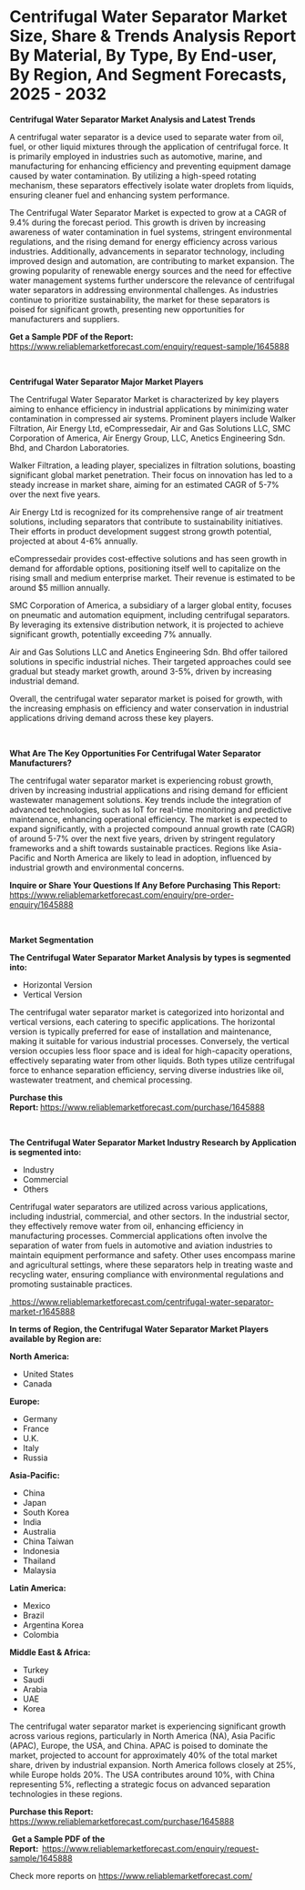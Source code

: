 <p><h1>Centrifugal Water Separator Market Size, Share & Trends Analysis Report By Material, By Type, By End-user, By Region, And Segment Forecasts, 2025 - 2032</h1></p><p><strong>Centrifugal Water Separator Market Analysis and Latest Trends</strong></p>
<p><p>A centrifugal water separator is a device used to separate water from oil, fuel, or other liquid mixtures through the application of centrifugal force. It is primarily employed in industries such as automotive, marine, and manufacturing for enhancing efficiency and preventing equipment damage caused by water contamination. By utilizing a high-speed rotating mechanism, these separators effectively isolate water droplets from liquids, ensuring cleaner fuel and enhancing system performance.</p><p>The Centrifugal Water Separator Market is expected to grow at a CAGR of 9.4% during the forecast period. This growth is driven by increasing awareness of water contamination in fuel systems, stringent environmental regulations, and the rising demand for energy efficiency across various industries. Additionally, advancements in separator technology, including improved design and automation, are contributing to market expansion. The growing popularity of renewable energy sources and the need for effective water management systems further underscore the relevance of centrifugal water separators in addressing environmental challenges. As industries continue to prioritize sustainability, the market for these separators is poised for significant growth, presenting new opportunities for manufacturers and suppliers.</p></p>
<p><strong>Get a Sample PDF of the Report:&nbsp;</strong> <a href="https://www.reliablemarketforecast.com/enquiry/request-sample/1645888?utm_campaign=2529&utm_medium=2&utm_source=Github&utm_content=ia&utm_term=21022025&utm_id=centrifugal-water-separator">https://www.reliablemarketforecast.com/enquiry/request-sample/1645888</a></p>
<p>&nbsp;</p>
<p><strong>Centrifugal Water Separator Major Market Players</strong></p>
<p><p>The Centrifugal Water Separator Market is characterized by key players aiming to enhance efficiency in industrial applications by minimizing water contamination in compressed air systems. Prominent players include Walker Filtration, Air Energy Ltd, eCompressedair, Air and Gas Solutions LLC, SMC Corporation of America, Air Energy Group, LLC, Anetics Engineering Sdn. Bhd, and Chardon Laboratories.</p><p>Walker Filtration, a leading player, specializes in filtration solutions, boasting significant global market penetration. Their focus on innovation has led to a steady increase in market share, aiming for an estimated CAGR of 5-7% over the next five years.</p><p>Air Energy Ltd is recognized for its comprehensive range of air treatment solutions, including separators that contribute to sustainability initiatives. Their efforts in product development suggest strong growth potential, projected at about 4-6% annually.</p><p>eCompressedair provides cost-effective solutions and has seen growth in demand for affordable options, positioning itself well to capitalize on the rising small and medium enterprise market. Their revenue is estimated to be around $5 million annually.</p><p>SMC Corporation of America, a subsidiary of a larger global entity, focuses on pneumatic and automation equipment, including centrifugal separators. By leveraging its extensive distribution network, it is projected to achieve significant growth, potentially exceeding 7% annually.</p><p>Air and Gas Solutions LLC and Anetics Engineering Sdn. Bhd offer tailored solutions in specific industrial niches. Their targeted approaches could see gradual but steady market growth, around 3-5%, driven by increasing industrial demand.</p><p>Overall, the centrifugal water separator market is poised for growth, with the increasing emphasis on efficiency and water conservation in industrial applications driving demand across these key players.</p></p>
<p>&nbsp;</p>
<p><strong>What Are The Key Opportunities For Centrifugal Water Separator Manufacturers?</strong></p>
<p><p>The centrifugal water separator market is experiencing robust growth, driven by increasing industrial applications and rising demand for efficient wastewater management solutions. Key trends include the integration of advanced technologies, such as IoT for real-time monitoring and predictive maintenance, enhancing operational efficiency. The market is expected to expand significantly, with a projected compound annual growth rate (CAGR) of around 5-7% over the next five years, driven by stringent regulatory frameworks and a shift towards sustainable practices. Regions like Asia-Pacific and North America are likely to lead in adoption, influenced by industrial growth and environmental concerns.</p></p>
<p><strong>Inquire or Share Your Questions If Any Before Purchasing This Report:</strong> <a href="https://www.reliablemarketforecast.com/enquiry/pre-order-enquiry/1645888?utm_campaign=2529&utm_medium=2&utm_source=Github&utm_content=ia&utm_term=21022025&utm_id=centrifugal-water-separator">https://www.reliablemarketforecast.com/enquiry/pre-order-enquiry/1645888</a></p>
<p>&nbsp;</p>
<p><strong>Market Segmentation</strong></p>
<p><strong>The Centrifugal Water Separator Market Analysis by types is segmented into:</strong></p>
<p><ul><li>Horizontal Version</li><li>Vertical Version</li></ul></p>
<p><p>The centrifugal water separator market is categorized into horizontal and vertical versions, each catering to specific applications. The horizontal version is typically preferred for ease of installation and maintenance, making it suitable for various industrial processes. Conversely, the vertical version occupies less floor space and is ideal for high-capacity operations, effectively separating water from other liquids. Both types utilize centrifugal force to enhance separation efficiency, serving diverse industries like oil, wastewater treatment, and chemical processing.</p></p>
<p><strong>Purchase this Report:&nbsp;</strong><a href="https://www.reliablemarketforecast.com/purchase/1645888?utm_campaign=2529&utm_medium=2&utm_source=Github&utm_content=ia&utm_term=21022025&utm_id=centrifugal-water-separator">https://www.reliablemarketforecast.com/purchase/1645888</a></p>
<p>&nbsp;</p>
<p><strong>The Centrifugal Water Separator Market Industry Research by Application is segmented into:</strong></p>
<p><ul><li>Industry</li><li>Commercial</li><li>Others</li></ul></p>
<p><p>Centrifugal water separators are utilized across various applications, including industrial, commercial, and other sectors. In the industrial sector, they effectively remove water from oil, enhancing efficiency in manufacturing processes. Commercial applications often involve the separation of water from fuels in automotive and aviation industries to maintain equipment performance and safety. Other uses encompass marine and agricultural settings, where these separators help in treating waste and recycling water, ensuring compliance with environmental regulations and promoting sustainable practices.</p></p>
<p><a href="https://www.reliablemarketforecast.com/centrifugal-water-separator-market-r1645888?utm_campaign=2529&utm_medium=2&utm_source=Github&utm_content=ia&utm_term=21022025&utm_id=centrifugal-water-separator">&nbsp;https://www.reliablemarketforecast.com/centrifugal-water-separator-market-r1645888</a></p>
<p><strong>In terms of Region, the Centrifugal Water Separator Market Players available by Region are:</strong></p>
<p>
    <p> <strong> North America: </strong>
        <ul>
            <li>United States</li>
            <li>Canada</li>
        </ul>
        </p> 
    <p> <strong> Europe: </strong>
        <ul>
            <li>Germany</li>
            <li>France</li>
            <li>U.K.</li>
            <li>Italy</li>
            <li>Russia</li>
        </ul>
        </p> 
    <p> <strong> Asia-Pacific: </strong>
        <ul>
            <li>China</li>
            <li>Japan</li>
            <li>South Korea</li>
            <li>India</li>
            <li>Australia</li>
            <li>China Taiwan</li>
            <li>Indonesia</li>
            <li>Thailand</li>
            <li>Malaysia</li>
        </ul>
        </p> 
    <p> <strong> Latin America: </strong>
        <ul>
            <li>Mexico</li>
            <li>Brazil</li>
            <li>Argentina Korea</li>
            <li>Colombia</li>
        </ul>
        </p> 
    <p> <strong> Middle East & Africa: </strong>
        <ul>
            <li>Turkey</li>
            <li>Saudi</li>
            <li>Arabia</li>
            <li>UAE</li>
            <li>Korea</li>
        </ul>
    </p>
    </p>
<p><p>The centrifugal water separator market is experiencing significant growth across various regions, particularly in North America (NA), Asia Pacific (APAC), Europe, the USA, and China. APAC is poised to dominate the market, projected to account for approximately 40% of the total market share, driven by industrial expansion. North America follows closely at 25%, while Europe holds 20%. The USA contributes around 10%, with China representing 5%, reflecting a strategic focus on advanced separation technologies in these regions.</p></p>
<p><strong>Purchase this Report: </strong><a href="https://www.reliablemarketforecast.com/purchase/1645888?utm_campaign=2529&utm_medium=2&utm_source=Github&utm_content=ia&utm_term=21022025&utm_id=centrifugal-water-separator">https://www.reliablemarketforecast.com/purchase/1645888</a></p>
<p>&nbsp;<strong>Get a Sample PDF of the Report:&nbsp;&nbsp;</strong><a href="https://www.reliablemarketforecast.com/enquiry/request-sample/1645888?utm_campaign=2529&utm_medium=2&utm_source=Github&utm_content=ia&utm_term=21022025&utm_id=centrifugal-water-separator">https://www.reliablemarketforecast.com/enquiry/request-sample/1645888</a></p>
<p><strong></strong></p>
<p>Check more reports on <a href="https://www.reliablemarketforecast.com/?utm_campaign=2529&utm_medium=2&utm_source=Github&utm_content=ia&utm_term=21022025&utm_id=centrifugal-water-separator">https://www.reliablemarketforecast.com/</a></p>